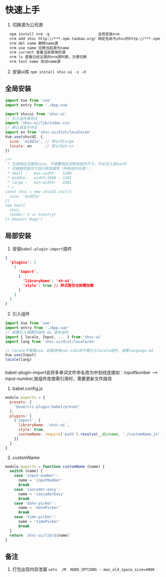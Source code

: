 #  快速上手

1. 切换源为公司源  
```html
  npm install nrm -g                      全局安装nrm
  nrm add shsc http://***.npm.taobao.org/ 绑定名称为shsc的http://***.npm.taobao.org/服务器源
  nrm del name 删除name源
  nrm use name 切换当前源为name
  nrm current 查看当前使用的源
  nrm ls 查看已经记录的nrm源列表，方便切换
  nrm test name 测试name源
```

2. 安装ui库
```npm install shsc-ui -s -d```
## 全局安装

```js
import Vue from 'vue'
import entry from './App.vue'

import shscui from 'shsc-ui'
// 引入组件库样式
import 'shsc-ui/lib/index.css'
// 默认语言为中文
import en from 'shsc-ui/dist/locale/en'
Vue.use(shscUI, {
  size: 'middle', // 默认为large
  locale: en      // 默认为zh-cn
})

/**
 * 生成响应式属性size，不需要响应式修改组件尺寸，不必注入到Vue中
 * 可根据页面尺寸自行修改属性（所有组件共享）:
 * small :   max-width:   1280
 * middle:   width:1680 - 1281
 * large :   min-width:   1681
 * /
const shui = new shscUI.init({
  size: 'middle'
})
new Vue({
  shui,
  render: h => h(entry)
}).$mount('#app')
```
## 局部安装

1. 安装```babel-plugin-import```插件
```json
{
  'plugins': [
    [
      'import',
      {
        'libraryName': 'sh-ui',
        'style': true // 样式是否也按需加载
      }
    ]
  ]
}
```
2. 引入组件
```js
import Vue from 'vue'
import entry from './App.vue'
// 按需引入需要的组件 && 语言组件
import { locale, Input, ... } from 'shsc-ui'
import lang from 'shsc-ui/dist/locale/en'

// locale不需要use，如果使用vue-i18n则不需引入locale组件，请看language.md
Vue.use(Input)
locale(lang)
```
### 

babel-plugin-import会将多单词文件命名改为中划线连接如：inputNumber --> input-number,故组件库按需引用时，需要更新文件路径  
1. babel.config.js
```javascript
module.exports = {
  presets: [
    '@vue/cli-plugin-babel/preset'
  ],
  plugins: [
    ['import', {
      libraryName: 'shsc-ui',
      style: true,
      customName: require('path').resolve(__dirname, './customName.js')
    }]
  ]
}
```
2. customName
```javascript
module.exports = function customName (name) {
  switch (name) {
    case 'input-number':
      name = 'inputNumber'
      break
    case 'cascader-easy':
      name = 'cascaderEasy'
      break
    case 'date-picker':
      name = 'datePicker'
      break
    case 'time-picker':
      name = 'timePicker'
      break
  }
  return `shsc-ui/lib/${name}`
}
```

## 备注
1. 打包出现内存泄漏 `setx  /M  NODE_OPTIONS --max_old_space_size=4096`